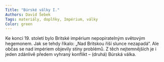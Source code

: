 ```yaml
---
Title: "Búrské války I."
Authors: David Šebek
Tags: materiály, doplňky, Impérium, války
Color: green
---
```

Ke konci 19. století bylo Britské impérium nepopiratelným
světovým hegemonem. Jak se tehdy
říkalo: „Nad Britskou říší slunce nezapadá“. Ale
občas se nad impériem objevily stíny problémů.
Z těch nejtemnějších je i jeden zdánlivě předem
vyhraný konflikt – (druhá) Búrská válka.
